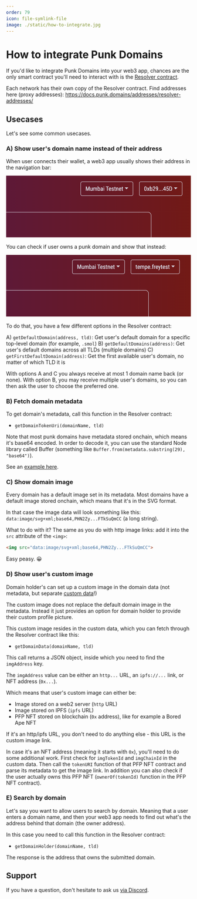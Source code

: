 ```yaml
---
order: 79
icon: file-symlink-file
image: ./static/how-to-integrate.jpg
---
```


# How to integrate Punk Domains

If you'd like to integrate Punk Domains into your web3 app, chances are the only smart contract you'll need to interact with is the [Resolver contract](/contracts/resolver.md).

Each network has their own copy of the Resolver contract. Find addresses here (proxy addresses): https://docs.punk.domains/addresses/resolver-addresses/ 

## Usecases

Let's see some common usecases.

### A) Show user's domain name instead of their address

When user connects their wallet, a web3 app usually shows their address in the navigation bar:

![](https://raw.githubusercontent.com/tempe-techie/images/main/wallet-no-domain.png)

You can check if user owns a punk domain and show that instead: 

![](https://raw.githubusercontent.com/tempe-techie/images/main/wallet-with-domain.png)

To do that, you have a few different options in the Resolver contract:

A) `getDefaultDomain(address, tld)`: Get user's default domain for a specific top-level domain (for example, `.smol`)
B) `getDefaultDomains(address)`: Get user's default domains across all TLDs (multiple domains)
C) `getFirstDefaultDomain(address)`: Get the first available user's domain, no matter of which TLD it is

With options A and C you always receive at most 1 domain name back (or none). With option B, you may receive multiple user's domains, so you can then ask the user to choose the preferred one.

### B) Fetch domain metadata

To get domain's metadata, call this function in the Resolver contract:

- `getDomainTokenUri(domainName, tld)`

Note that most punk domains have metadata stored onchain, which means it's base64 encoded. In order to decode it, you can use the standard Node library called Buffer (something like `Buffer.from(metadata.substring(29), "base64")`).

See an [example here](https://github.com/punk-domains-2/punk-contracts/blob/f489dbd785005a2ea590d14a1c6b23e1ab6bf98e/test/resolver/proxy.test.js#L456).

### C) Show domain image

Every domain has a default image set in its metadata. Most domains have a default image stored onchain, which means that it's in the SVG format. 

In that case the image data will look something like this: `data:image/svg+xml;base64,PHN2Zy...FTkSuQmCC` (a long string).

What to do with it? The same as you do with http image links: add it into the `src` attribute of the `<img>`:

```html
<img src="data:image/svg+xml;base64,PHN2Zy...FTkSuQmCC">
```

Easy peasy. 😀

### D) Show user's custom image

Domain holder's can set up a custom image in the domain data (not metadata, but separate [custom data](/contracts/custom-data.md)!)

The custom image does not replace the default domain image in the metadata. Instead it just provides an option for domain holder to provide their custom profile picture.

This custom image resides in the custom data, which you can fetch through the Resolver contract like this:

- `getDomainData(domainName, tld)`

This call returns a JSON object, inside which you need to find the `imgAddress` key.

The `imgAddress` value can be either an `http...` URL, an `ipfs://...` link, or NFT address (`0x...`).

Which means that user's custom image can either be:

- Image stored on a web2 server (`http` URL)
- Image stored on IPFS (`ipfs` URL)
- PFP NFT stored on blockchain (`0x` address), like for example a Bored Ape NFT

If it's an http/ipfs URL, you don't need to do anything else - this URL is the custom image link.

In case it's an NFT address (meaning it starts with `0x`), you'll need to do some additional work. First check for `imgTokenId` and `imgChainId` in the custom data. Then call the `tokenURI` function of that PFP NFT contract and parse its metadata to get the image link. In addition you can also check if the user actually owns this PFP NFT (`ownerOf(tokenId)` function in the PFP NFT contract).

### E) Search by domain

Let's say you want to allow users to search by domain. Meaning that a user enters a domain name, and then your web3 app needs to find out what's the address behind that domain (the owner address).

In this case you need to call this function in the Resolver contract:

- `getDomainHolder(domainName, tld)`

The response is the address that owns the submitted domain.

## Support

If you have a question, don't hesitate to ask us [via Discord](https://discord.gg/invite/8dSrwrAQeu).
